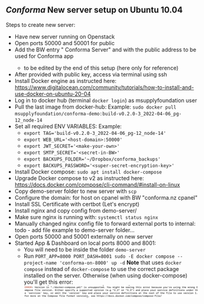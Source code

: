 ## _Conforma_ New server setup on Ubuntu 10.04

Steps to create new server:

- Have new server running on Openstack
- Open ports 50000 and 50001 for public
- Add the BW entry "<Country> Conforma Server" and with the public address to be used for Conforma app 
  - to be edited by the end of this setup (here only for reference)
- After provided with public key, access via terminal using ssh
- Install Docker engine as instructed here: https://www.digitalocean.com/community/tutorials/how-to-install-and-use-docker-on-ubuntu-20-04
- Log in to docker hub (terminal `docker login`) as msupplyfoundation user
- Pull the last image from docker-hub:
  Example: `sudo docker pull msupplyfoundation/conforma-demo:build-v0.2.0-3_2022-04-06_pg-12_node-14`
- Set all required ENV VARIABLES:
  Example:
  - `export TAG='build-v0.2.0-3_2022-04-06_pg-12_node-14'`
  - `export WEB_URL='<host-domain>:50000'`
  - `export JWT_SECRET='<make-your-own>'`
  - `export SMTP_SECRET='<secret-in-BW>'`
  - `export BACKUPS_FOLDER='~/Dropbox/conforma_backups'`
  - `export BACKUPS_PASSWORD='<super-secret-encryption-key>'`
- Install Docker compose:
  `sudo apt install docker-compose`
- Upgrade Docker compose to v2 as instructed here: https://docs.docker.com/compose/cli-command/#install-on-linux
- Copy demo-server folder to new server with `scp`
- Configure the domain: for host on cpanel with BW "conforma.nz cpanel"
- Install SSL Certificate with certbot (Let's encrypt)
- Install nginx and copy config from demo-server/
- Make sure nginx is running with:
  `systemctl status nginx`
- Manually changed nginx config file to forward external ports to internal: todo - add file example to demo-server folder...
- Open ports 50000 and 50001 externally on new server
- Started App & Dashboard on local ports 8000 and 8001:
  - You will need to be inside the folder `demo-server`
  - Run `PORT_APP=8000 PORT_DASH=8001 sudo -E docker compose --project-name 'conforma-on-8000' up -d`
**Note** that uses `docker compose` instead of `docker-compose` to use the correct package installed on the server. Otherwise (when using docker-compose) you'll get this error:
    ![Error docker-compose](images/error-docker-compose.png)
